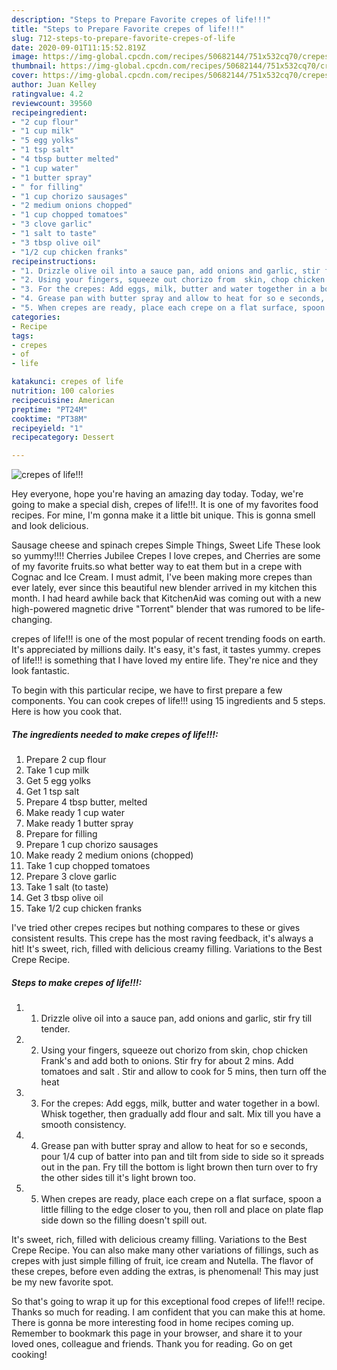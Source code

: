 ```yaml
---
description: "Steps to Prepare Favorite crepes of life!!!"
title: "Steps to Prepare Favorite crepes of life!!!"
slug: 712-steps-to-prepare-favorite-crepes-of-life
date: 2020-09-01T11:15:52.819Z
image: https://img-global.cpcdn.com/recipes/50682144/751x532cq70/crepes-of-life-recipe-main-photo.jpg
thumbnail: https://img-global.cpcdn.com/recipes/50682144/751x532cq70/crepes-of-life-recipe-main-photo.jpg
cover: https://img-global.cpcdn.com/recipes/50682144/751x532cq70/crepes-of-life-recipe-main-photo.jpg
author: Juan Kelley
ratingvalue: 4.2
reviewcount: 39560
recipeingredient:
- "2 cup flour"
- "1 cup milk"
- "5 egg yolks"
- "1 tsp salt"
- "4 tbsp butter melted"
- "1 cup water"
- "1 butter spray"
- " for filling"
- "1 cup chorizo sausages"
- "2 medium onions chopped"
- "1 cup chopped tomatoes"
- "3 clove garlic"
- "1 salt to taste"
- "3 tbsp olive oil"
- "1/2 cup chicken franks"
recipeinstructions:
- "1. Drizzle olive oil into a sauce pan, add onions and garlic, stir fry till tender."
- "2. Using your fingers, squeeze out chorizo from  skin, chop chicken Frank&#39;s  and add both to onions. Stir fry  for about 2 mins. Add tomatoes and salt . Stir  and allow to cook for 5 mins, then turn off the heat"
- "3. For the crepes: Add eggs, milk, butter and water together in a bowl. Whisk together, then gradually add flour and salt. Mix till you have a smooth consistency."
- "4. Grease pan with butter spray and allow to heat for so e seconds, pour 1/4 cup of batter into pan and tilt from side to side so it spreads out in the pan. Fry till the bottom is light brown then turn over to fry the other sides till it&#39;s light brown too."
- "5. When crepes are ready, place each crepe on a flat surface, spoon a little filling to the edge closer to you, then roll and place on plate flap side down so the filling doesn&#39;t spill out."
categories:
- Recipe
tags:
- crepes
- of
- life

katakunci: crepes of life 
nutrition: 100 calories
recipecuisine: American
preptime: "PT24M"
cooktime: "PT38M"
recipeyield: "1"
recipecategory: Dessert

---
```



![crepes of life!!!](https://img-global.cpcdn.com/recipes/50682144/751x532cq70/crepes-of-life-recipe-main-photo.jpg)

Hey everyone, hope you're having an amazing day today. Today, we're going to make a special dish, crepes of life!!!. It is one of my favorites food recipes. For mine, I'm gonna make it a little bit unique. This is gonna smell and look delicious.

Sausage cheese and spinach crepes Simple Things, Sweet Life These look so yummy!!!! Cherries Jubilee Crepes I love crepes, and Cherries are some of my favorite fruits.so what better way to eat them but in a crepe with Cognac and Ice Cream. I must admit, I&#39;ve been making more crepes than ever lately, ever since this beautiful new blender arrived in my kitchen this month. I had heard awhile back that KitchenAid was coming out with a new high-powered magnetic drive &#34;Torrent&#34; blender that was rumored to be life-changing.

crepes of life!!! is one of the most popular of recent trending foods on earth. It's appreciated by millions daily. It's easy, it's fast, it tastes yummy. crepes of life!!! is something that I have loved my entire life. They're nice and they look fantastic.


To begin with this particular recipe, we have to first prepare a few components. You can cook crepes of life!!! using 15 ingredients and 5 steps. Here is how you cook that.

<!--inarticleads1-->

##### The ingredients needed to make crepes of life!!!:

1. Prepare 2 cup flour
1. Take 1 cup milk
1. Get 5 egg yolks
1. Get 1 tsp salt
1. Prepare 4 tbsp butter, melted
1. Make ready 1 cup water
1. Make ready 1 butter spray
1. Prepare  for filling
1. Prepare 1 cup chorizo sausages
1. Make ready 2 medium onions (chopped)
1. Take 1 cup chopped tomatoes
1. Prepare 3 clove garlic
1. Take 1 salt (to taste)
1. Get 3 tbsp olive oil
1. Take 1/2 cup chicken franks


I&#39;ve tried other crepes recipes but nothing compares to these or gives consistent results. This crepe has the most raving feedback, it&#39;s always a hit! It&#39;s sweet, rich, filled with delicious creamy filling. Variations to the Best Crepe Recipe. 

<!--inarticleads2-->

##### Steps to make crepes of life!!!:

1. 1. Drizzle olive oil into a sauce pan, add onions and garlic, stir fry till tender.
1. 2. Using your fingers, squeeze out chorizo from  skin, chop chicken Frank&#39;s  and add both to onions. Stir fry  for about 2 mins. Add tomatoes and salt . Stir  and allow to cook for 5 mins, then turn off the heat
1. 3. For the crepes: Add eggs, milk, butter and water together in a bowl. Whisk together, then gradually add flour and salt. Mix till you have a smooth consistency.
1. 4. Grease pan with butter spray and allow to heat for so e seconds, pour 1/4 cup of batter into pan and tilt from side to side so it spreads out in the pan. Fry till the bottom is light brown then turn over to fry the other sides till it&#39;s light brown too.
1. 5. When crepes are ready, place each crepe on a flat surface, spoon a little filling to the edge closer to you, then roll and place on plate flap side down so the filling doesn&#39;t spill out.


It&#39;s sweet, rich, filled with delicious creamy filling. Variations to the Best Crepe Recipe. You can also make many other variations of fillings, such as crepes with just simple filling of fruit, ice cream and Nutella. The flavor of these crepes, before even adding the extras, is phenomenal! This may just be my new favorite spot. 

So that's going to wrap it up for this exceptional food crepes of life!!! recipe. Thanks so much for reading. I am confident that you can make this at home. There is gonna be more interesting food in home recipes coming up. Remember to bookmark this page in your browser, and share it to your loved ones, colleague and friends. Thank you for reading. Go on get cooking!
